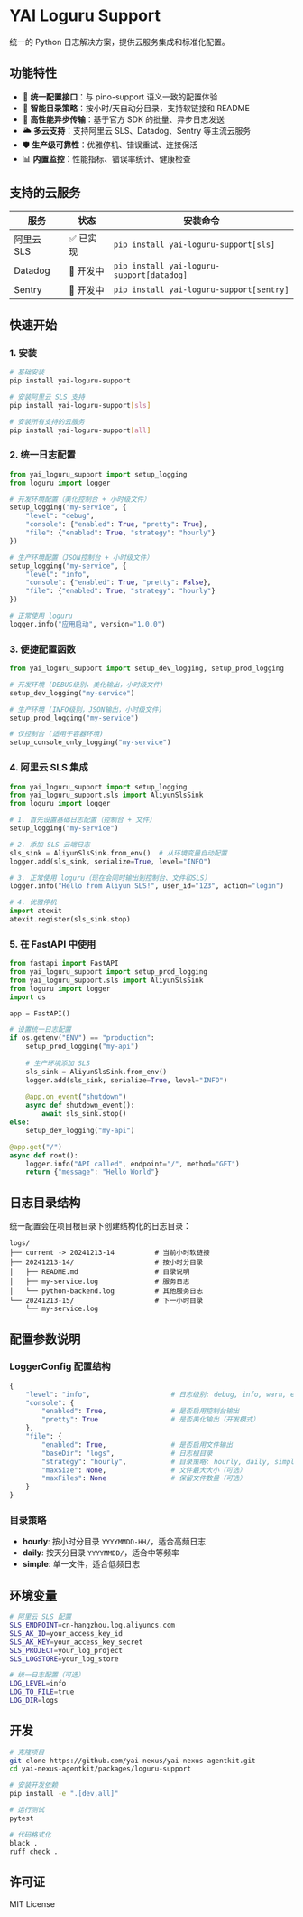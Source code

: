 # YAI Loguru Support

统一的 Python 日志解决方案，提供云服务集成和标准化配置。

## 功能特性

- 🔧 **统一配置接口**：与 pino-support 语义一致的配置体验
- 📁 **智能目录策略**：按小时/天自动分目录，支持软链接和 README
- 🚀 **高性能异步传输**：基于官方 SDK 的批量、异步日志发送
- 🌥️ **多云支持**：支持阿里云 SLS、Datadog、Sentry 等主流云服务
- 🛡️ **生产级可靠性**：优雅停机、错误重试、连接保活
- 📊 **内置监控**：性能指标、错误率统计、健康检查

## 支持的云服务

| 服务 | 状态 | 安装命令 |
|------|------|----------|
| 阿里云 SLS | ✅ 已实现 | `pip install yai-loguru-support[sls]` |
| Datadog | 🚧 开发中 | `pip install yai-loguru-support[datadog]` |
| Sentry | 🚧 开发中 | `pip install yai-loguru-support[sentry]` |

## 快速开始

### 1. 安装

```bash
# 基础安装
pip install yai-loguru-support

# 安装阿里云 SLS 支持
pip install yai-loguru-support[sls]

# 安装所有支持的云服务
pip install yai-loguru-support[all]
```

### 2. 统一日志配置

```python
from yai_loguru_support import setup_logging
from loguru import logger

# 开发环境配置（美化控制台 + 小时级文件）
setup_logging("my-service", {
    "level": "debug",
    "console": {"enabled": True, "pretty": True},
    "file": {"enabled": True, "strategy": "hourly"}
})

# 生产环境配置（JSON控制台 + 小时级文件）
setup_logging("my-service", {
    "level": "info", 
    "console": {"enabled": True, "pretty": False},
    "file": {"enabled": True, "strategy": "hourly"}
})

# 正常使用 loguru
logger.info("应用启动", version="1.0.0")
```

### 3. 便捷配置函数

```python
from yai_loguru_support import setup_dev_logging, setup_prod_logging

# 开发环境 (DEBUG级别，美化输出，小时级文件)
setup_dev_logging("my-service")

# 生产环境 (INFO级别，JSON输出，小时级文件)
setup_prod_logging("my-service")

# 仅控制台 (适用于容器环境)
setup_console_only_logging("my-service")
```

### 4. 阿里云 SLS 集成

```python
from yai_loguru_support import setup_logging
from yai_loguru_support.sls import AliyunSlsSink
from loguru import logger

# 1. 首先设置基础日志配置（控制台 + 文件）
setup_logging("my-service")

# 2. 添加 SLS 云端日志
sls_sink = AliyunSlsSink.from_env()  # 从环境变量自动配置
logger.add(sls_sink, serialize=True, level="INFO")

# 3. 正常使用 loguru（现在会同时输出到控制台、文件和SLS）
logger.info("Hello from Aliyun SLS!", user_id="123", action="login")

# 4. 优雅停机
import atexit
atexit.register(sls_sink.stop)
```

### 5. 在 FastAPI 中使用

```python
from fastapi import FastAPI
from yai_loguru_support import setup_prod_logging
from yai_loguru_support.sls import AliyunSlsSink
from loguru import logger
import os

app = FastAPI()

# 设置统一日志配置
if os.getenv("ENV") == "production":
    setup_prod_logging("my-api")
    
    # 生产环境添加 SLS
    sls_sink = AliyunSlsSink.from_env()
    logger.add(sls_sink, serialize=True, level="INFO")
    
    @app.on_event("shutdown")
    async def shutdown_event():
        await sls_sink.stop()
else:
    setup_dev_logging("my-api")

@app.get("/")
async def root():
    logger.info("API called", endpoint="/", method="GET")
    return {"message": "Hello World"}
```

## 日志目录结构

统一配置会在项目根目录下创建结构化的日志目录：

```
logs/
├── current -> 20241213-14          # 当前小时软链接
├── 20241213-14/                    # 按小时分目录
│   ├── README.md                   # 目录说明
│   ├── my-service.log              # 服务日志
│   └── python-backend.log          # 其他服务日志
└── 20241213-15/                    # 下一小时目录
    └── my-service.log
```

## 配置参数说明

### LoggerConfig 配置结构

```python
{
    "level": "info",                    # 日志级别: debug, info, warn, error
    "console": {
        "enabled": True,                # 是否启用控制台输出
        "pretty": True                  # 是否美化输出（开发模式）
    },
    "file": {
        "enabled": True,                # 是否启用文件输出
        "baseDir": "logs",              # 日志根目录
        "strategy": "hourly",           # 目录策略: hourly, daily, simple
        "maxSize": None,                # 文件最大大小（可选）
        "maxFiles": None                # 保留文件数量（可选）
    }
}
```

### 目录策略

- **hourly**: 按小时分目录 `YYYYMMDD-HH/`，适合高频日志
- **daily**: 按天分目录 `YYYYMMDD/`，适合中等频率
- **simple**: 单一文件，适合低频日志

## 环境变量

```bash
# 阿里云 SLS 配置
SLS_ENDPOINT=cn-hangzhou.log.aliyuncs.com
SLS_AK_ID=your_access_key_id
SLS_AK_KEY=your_access_key_secret
SLS_PROJECT=your_log_project
SLS_LOGSTORE=your_log_store

# 统一日志配置（可选）
LOG_LEVEL=info
LOG_TO_FILE=true
LOG_DIR=logs
```

## 开发

```bash
# 克隆项目
git clone https://github.com/yai-nexus/yai-nexus-agentkit.git
cd yai-nexus-agentkit/packages/loguru-support

# 安装开发依赖
pip install -e ".[dev,all]"

# 运行测试
pytest

# 代码格式化
black .
ruff check .
```

## 许可证

MIT License